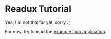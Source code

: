 # Readux Tutorial

Yea, I'm not that far yet, sorry :(

For now, try to read the [example todo application](https://github.com/readux/readux/tree/master/examples/todo).